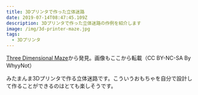 ```yaml
---
title: 3Dプリンタで作った立体迷路
date: 2019-07-14T08:47:45.109Z
description: 3Dプリンタで作った立体迷路の作例を紹介します
image: /img/3d-printer-maze.jpg
tags:
  - 3Dプリンタ
---
```

[Three Dimensional Maze](https://www.instructables.com/id/Three-Dimensional-Maze/)から発見。画像もここから転載（CC BY-NC-SA By WhyyNot）

みたまんま3Dプリンタで作る立体迷路です。こういうおもちゃを自分で設計して作ることができるのはとても楽しそうです。
